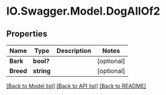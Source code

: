 # IO.Swagger.Model.DogAllOf2
## Properties

Name | Type | Description | Notes
------------ | ------------- | ------------- | -------------
**Bark** | **bool?** |  | [optional] 
**Breed** | **string** |  | [optional] 

[[Back to Model list]](../README.md#documentation-for-models) [[Back to API list]](../README.md#documentation-for-api-endpoints) [[Back to README]](../README.md)

